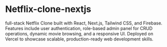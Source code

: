 # Netflix-clone-nextjs
full-stack Netflix Clone built with React, Next.js, Tailwind CSS, and Firebase. Features include user authentication, role-based admin panel for CRUD operations, dynamic movie browsing, and a responsive UI. Deployed on Vercel to showcase scalable, production-ready web development skills.
